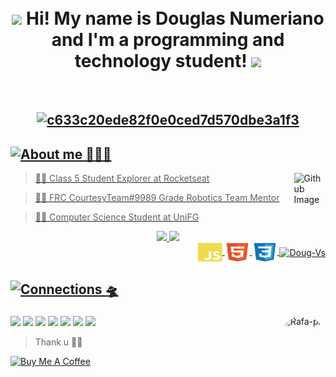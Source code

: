 <h1 align="center">  <br>
 <img src="https://emojis.slackmojis.com/emojis/images/1588315024/8823/hyperkitty.gif?1588315024" width="30" /> Hi! My name is Douglas Numeriano and I'm a programming and technology student! <img src="https://emojis.slackmojis.com/emojis/images/1621024394/39092/cat-roll.gif?1621024394" width="28" /> <a href="https://github.com/xrkffgg/xrkffgg/blob/master/quotations.md">
</h1>
<br>
<h2 align="center">
 
![c633c20ede82f0e0ced7d570dbe3a1f3](https://user-images.githubusercontent.com/70382532/138322189-2db8df52-9dcb-40a0-88a8-c365466bd33d.gif)

</h2>


## <img height="40" align="left" src="https://raw.githubusercontent.com/innng/innng/master/assets/kyubey.gif"/>  About me 👨🏻‍💻 

<img width="10%" align="right" alt="Github Image" src="https://github.com/SP-XD/SP-XD/blob/main/images/linux_rounded.gif?raw=true" />
  
> 🚀💜 Class 5 Student Explorer at Rocketseat

> 🤖💙 FRC CourtesyTeam#9989 Grade Robotics Team Mentor

> 📙🧡 Computer Science Student at UniFG

<div align="center">
  <a href="https://github.com/SaouronNoMosuko">
  <img height="180em" src="https://github-readme-stats.vercel.app/api?username=SauronNoMosuko&show_icons=true&theme=nightowl&include_all_commits=true&count_private=true"/>
  <img height="180em" src="https://github-readme-stats.vercel.app/api/top-langs/?username=SauronNoMosuko&layout=compact&langs_count=7&theme=nightowl"/>
   </div>
<div align="right">
 <img align="center" alt="Doug-Js" height="30" width="40" src="https://raw.githubusercontent.com/devicons/devicon/master/icons/javascript/javascript-plain.svg">
 <img align="center" alt="Doug-HTML" height="30" width="40" src="https://raw.githubusercontent.com/devicons/devicon/master/icons/html5/html5-original.svg">
 <img align="center" alt="Doug-CSS" height="30" width="40" src="https://raw.githubusercontent.com/devicons/devicon/master/icons/css3/css3-original.svg"> 
 <img align="center" alt="Doug-Vs" height="30" width="40" src="https://cdn.jsdelivr.net/gh/devicons/devicon/icons/vscode/vscode-original.svg">
</div>

 
  ## <img height="40" align="left" src="https://raw.githubusercontent.com/innng/innng/master/assets/kyubey.gif"/> Connections 🛸
 
 ###
 
  <a href="https://www.linkedin.com/in/douglas-numeriano-7405b5235/#education" target="_blank"><img src="https://img.shields.io/badge/LinkedIn-0077B5?style=for-the-badge&logo=linkedin&logoColor=white" target="_blank"></a>
    <a href="mailto:douglasnumeriano11@hotmail.com?subject=%3CInforma%C3%A7%C3%A3o%20necess%C3%A1ria%3E&body=%3CInforma%C3%A7%C3%A3o%20necess%C3%A1ria%3E" target="_blank"><img src="https://img.shields.io/badge/Microsoft_Outlook-0078D4?style=for-the-badge&logo=microsoft-outlook&logoColor=white" target="_blank"></a>
    <a href="https://discord.gg/ZkKDWGXQUp" target="_blank"><img src="https://img.shields.io/badge/Discord-7289DA?style=for-the-badge&logo=discord&logoColor=white" target="_blank"></a>
     <a href="https://www.instagram.com/_douglaaass_" target="_blank"><img src="https://img.shields.io/badge/-Instagram-%23E4405F?style=for-the-badge&logo=instagram&logoColor=white" target="_blank"></a>
 <a href="https://app.netlify.com/teams/sauronnomosuko/overview" target="_blank"><img src="https://img.shields.io/badge/Netlify-00C7B7?style=for-the-badge&logo=netlify&logoColor=white" target="_blank"></a>
 <a href="https://vercel.com/sauronnomosuko" target="_blank"><img src="https://img.shields.io/badge/Vercel-000000?style=for-the-badge&logo=vercel&logoColor=white" target="_blank"></a>
 <a href="https://vercel.com/sauronnomosuko" target="_blank"><img src="https://img.shields.io/badge/Notion-000000?style=for-the-badge&logo=notion&logoColor=white" target="_blank"></a>
      <img align="right" alt="Rafa-pic" height="150" style="border-radius:50px;" src="https://i.picasion.com/pic92/d94be0dcd7cfa1fbf5f7534a51143bc2.gif">
 
 > Thank u 🚀💜
 
 <a href="https://music.youtube.com/watch?v=5yR4GLbPjJU&feature=share" target="_blank"><img src="https://cdn.buymeacoffee.com/buttons/default-orange.png" alt="Buy Me A Coffee" height="35" width="auto"></a>
   
  
  
  
